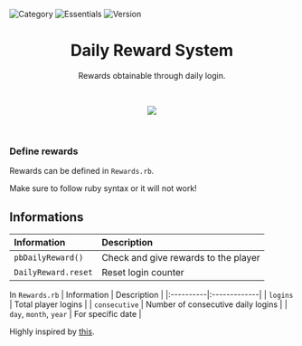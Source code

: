 ![Category](https://badgen.net/badge/Category/Utility/green)
![Essentials](https://badgen.net/badge/Essentials/20.1/orange)
![Version](https://badgen.net/badge/Version/1.0.0/cyan)

<h1 align="center">Daily Reward System</h1>

<p align="center">
Rewards obtainable through daily login.
</p>

<br>
<a href="https://minhaskamal.github.io/DownGit/#/home?url=https://github.com/MickTK/Essentials-Plugins/tree/main/Daily_Reward_System&fileName=Daily_Reward_System&rootDirectory=true"><p align="center">
<img src="https://custom-icon-badges.herokuapp.com/badge/-Download-red?style=for-the-badge&logo=download&logoColor=white">
</p></a>
<br>

### Define rewards
Rewards can be defined in `Rewards.rb`.

Make sure to follow ruby syntax or it will not work!

## Informations
| Information | Description |
|:----------|:-------------|
| `pbDailyReward()` | Check and give rewards to the player |
| `DailyReward.reset` | Reset login counter |

In `Rewards.rb`
| Information | Description |
|:----------|:-------------|
| `logins` | Total player logins |
| `consecutive` | Number of consecutive daily logins |
| `day`, `month`, `year` | For specific date |

Highly inspired by [this](https://www.curseforge.com/minecraft/mc-mods/custom-daily-reward?page=2).
